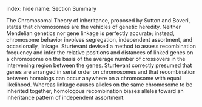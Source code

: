 index: hide
name: Section Summary

The Chromosomal Theory of inheritance, proposed by Sutton and Boveri, states that chromosomes are the vehicles of genetic heredity. Neither Mendelian genetics nor gene linkage is perfectly accurate; instead, chromosome behavior involves segregation, independent assortment, and occasionally, linkage. Sturtevant devised a method to assess recombination frequency and infer the relative positions and distances of linked genes on a chromosome on the basis of the average number of crossovers in the intervening region between the genes. Sturtevant correctly presumed that genes are arranged in serial order on chromosomes and that recombination between homologs can occur anywhere on a chromosome with equal likelihood. Whereas linkage causes alleles on the same chromosome to be inherited together, homologous recombination biases alleles toward an inheritance pattern of independent assortment.
